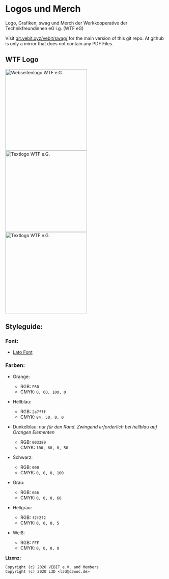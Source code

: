  Logos und Merch
=====================

Logo, Grafiken, swag und Merch der Werkkooperative der Technikfreundinnen eG i.g.
(WTF eG)

Visit [git.vebit.xyz/vebit/swag/](https://git.vebit.xyz/vebit/swag/) for the main version of this git repo. At github is only a mirror that does not contain any PDF Files.

 WTF Logo
----------------
<img width="256" src="https://git.vebit.xyz/vebit/swag/media/branch/master/webseite.svg.png" alt="Webseitenlogo WTF e.G." />
<img width="256" src="https://git.vebit.xyz/vebit/swag/media/branch/master/einhornlogo_wtf.svg.png" alt="Textlogo WTF e.G." />
<img width="256" src="https://git.vebit.xyz/vebit/swag/media/branch/master/textlogo_wtf.svg.png" alt="Textlogo WTF e.G." />

 Styleguide:
------------
### Font:
  + [Lato Font](https://www.latofonts.com/de/lato-free-fonts/)

### Farben:
  + Orange:
    + RGB: ``F60``
    + CMYK: ``0, 60, 100, 0``

  + Hellblau:
    + RGB: ``2a7fff``
    + CMYK: ``84, 50, 0, 0``

  + Dunkelblau:
    *nur für den Rand. Zwingend erforderlich bei hellblau auf Orangen Elementen*
    + RGB: ``003380``
    + CMYK: ``100, 60, 0, 50``

  + Schwarz:
    + RGB: ``000``
    + CMYK: ``0, 0, 0, 100``

  + Grau:
    + RGB: ``666``
    + CMYK: ``0, 0, 0, 60``

  + Hellgrau:
    + RGB: ``f2f2f2``
    + CMYK: ``0, 0, 0, 5``

  + Weiß:
    + RGB: ``FFF``
    + CMYK: ``0, 0, 0, 0``


**Lizenz:**
```
Copyright (c) 2020 VEBIT e.V. and Members
Copyright (c) 2020 L3D <l3d@c3woc.de>
```
